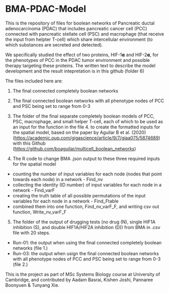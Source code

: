 # BMA-PDAC-Model

This is the repository of files for boolean networks of Pancreatic ductal adenocarcinoma (PDAC) that includes pancreatic cancer cell (PCC) connected with pancreatic stellate cell (PSC) and macrophage (that receive the input from helpter T-cell) which share intercellular environment (to which substances are secreted and detected). 

We specifically studied the effect of two proteins, HIF-1𝝰 and HIF-2𝝰, for the phenotypes of PCC in the PDAC tumor environment and possible therapy targeting these proteins. The written text to describe the model development and the result intepretation is in this github (folder 6)

The files included here are: 

1. The final connected completely boolean networks
2. The final connected boolean networks with all phenotype nodes of PCC and PSC being set to range from 0-3
3. The folder of the final separate completely boolean models of PCC, PSC, macrophage, and small helper T-cell, each of which to be used as an input for the function in the file 4. to create the formatted inputs for the spatial model, based on the paper by Aguilar B et al. (2020) (https://academic.oup.com/gigascience/article/9/7/giaa075/5874689) with this Github (https://github.com/boaguilar/multicell_boolean_networks)

4. The R code to change BMA .json output to these three required inputs for the spatial model
  - counting the number of input variables for each node (nodes that point towards each node) in a network - Find_nv
  - collecting the identity (ID number) of input variables for each node in a network - Find_varF
  - creating the truth table of all possible permutations of the input variables for each node in a network - Find_Ftable
  - combined them into one function, Find_nv_varF_F, and writing csv out function, Write_nv_varF_F

5. The folder of the output of drugging tests (no drug (N), single HIF1A inhibition (S), and double HIF1A/HIF2A inhibition (D)) from BMA in .csv file with 20 steps.
  - Run-01: the output when using the final connected completely boolean networks (file 1.)
  - Run-03: the output when usign the final connected boolean networks with all phenotype nodes of PCC and PSC being set to range from 0-3 (file 2.)


  
This is the project as part of MSc Systems Biology course at University of Cambridge, and contributed by Aadam Basrai, Kishen Joshi, Pannaree Boonyuen & Tunyang Xie.
  
 
